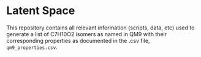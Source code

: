 # Latent Space

This repository contains all relevant information (scripts, data, etc) used
to generate a list of C7H10O2 isomers as named in QM9 with their corresponding
properties as documented in the .csv file, `qm9_properties.csv`.
